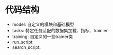 # 代码结构
- model: 自定义的模块和基础模型
- tasks: 特定任务适配的数据集加载、指标、trainier
- training: 自定义的一些trainer类
- run_script:
- search_script: 
